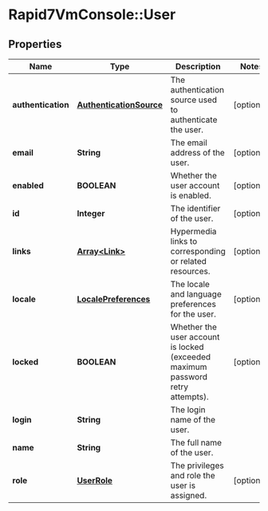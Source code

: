 # Rapid7VmConsole::User

## Properties
Name | Type | Description | Notes
------------ | ------------- | ------------- | -------------
**authentication** | [**AuthenticationSource**](AuthenticationSource.md) | The authentication source used to authenticate the user. | [optional] 
**email** | **String** | The email address of the user. | [optional] 
**enabled** | **BOOLEAN** | Whether the user account is enabled. | [optional] 
**id** | **Integer** | The identifier of the user. | [optional] 
**links** | [**Array&lt;Link&gt;**](Link.md) | Hypermedia links to corresponding or related resources. | [optional] 
**locale** | [**LocalePreferences**](LocalePreferences.md) | The locale and language preferences for the user. | [optional] 
**locked** | **BOOLEAN** | Whether the user account is locked (exceeded maximum password retry attempts). | [optional] 
**login** | **String** | The login name of the user. | 
**name** | **String** | The full name of the user. | 
**role** | [**UserRole**](UserRole.md) | The privileges and role the user is assigned. | [optional] 


